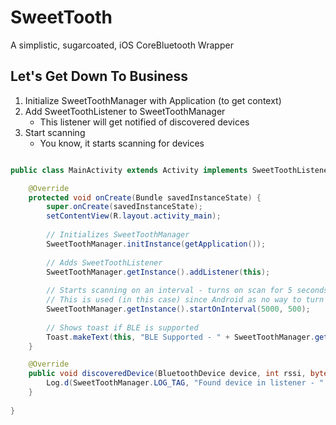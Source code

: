 # SweetTooth
A simplistic, sugarcoated, iOS CoreBluetooth Wrapper

## Let's Get Down To Business

1. Initialize SweetToothManager with Application (to get context)
2. Add SweetToothListener to SweetToothManager
    - This listener will get notified of discovered devices
3. Start scanning
    - You know, it starts scanning for devices

````java

public class MainActivity extends Activity implements SweetToothListener {

    @Override
    protected void onCreate(Bundle savedInstanceState) {
        super.onCreate(savedInstanceState);
        setContentView(R.layout.activity_main);
            
        // Initializes SweetToothManager
        SweetToothManager.initInstance(getApplication());
        
        // Adds SweetToothListener
        SweetToothManager.getInstance().addListener(this);
        
        // Starts scanning on an interval - turns on scan for 5 seconds, turns off scanning for 0.5 seconds
        // This is used (in this case) since Android as no way to turn on multiple discoveries of an advertising device
        SweetToothManager.getInstance().startOnInterval(5000, 500);
        
        // Shows toast if BLE is supported
        Toast.makeText(this, "BLE Supported - " + SweetToothManager.getInstance().isBLESupported(), Toast.LENGTH_SHORT).show();
    }

	@Override
	public void discoveredDevice(BluetoothDevice device, int rssi, byte[] scanRecord) {
		Log.d(SweetToothManager.LOG_TAG, "Found device in listener - " + device.toString());
	}
    
}


````
